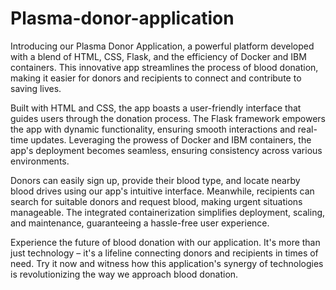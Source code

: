 # Plasma-donor-application

Introducing our Plasma Donor Application, a powerful platform developed with a blend of HTML, CSS, Flask, and the efficiency of Docker and IBM containers. This innovative app streamlines the process of blood donation, making it easier for donors and recipients to connect and contribute to saving lives.

Built with HTML and CSS, the app boasts a user-friendly interface that guides users through the donation process. The Flask framework empowers the app with dynamic functionality, ensuring smooth interactions and real-time updates. Leveraging the prowess of Docker and IBM containers, the app's deployment becomes seamless, ensuring consistency across various environments.

Donors can easily sign up, provide their blood type, and locate nearby blood drives using our app's intuitive interface. Meanwhile, recipients can search for suitable donors and request blood, making urgent situations manageable. The integrated containerization simplifies deployment, scaling, and maintenance, guaranteeing a hassle-free user experience.

Experience the future of blood donation with our application. It's more than just technology – it's a lifeline connecting donors and recipients in times of need. Try it now and witness how this application's synergy of technologies is revolutionizing the way we approach blood donation.
